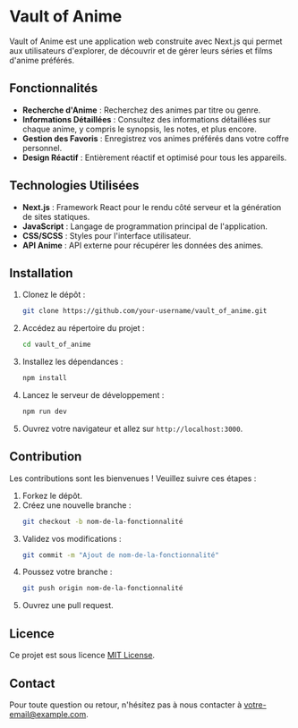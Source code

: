 # Vault of Anime

Vault of Anime est une application web construite avec Next.js qui permet aux utilisateurs d'explorer, de découvrir et de gérer leurs séries et films d'anime préférés.

## Fonctionnalités

- **Recherche d'Anime** : Recherchez des animes par titre ou genre.
- **Informations Détaillées** : Consultez des informations détaillées sur chaque anime, y compris le synopsis, les notes, et plus encore.
- **Gestion des Favoris** : Enregistrez vos animes préférés dans votre coffre personnel.
- **Design Réactif** : Entièrement réactif et optimisé pour tous les appareils.

## Technologies Utilisées

- **Next.js** : Framework React pour le rendu côté serveur et la génération de sites statiques.
- **JavaScript** : Langage de programmation principal de l'application.
- **CSS/SCSS** : Styles pour l'interface utilisateur.
- **API Anime** : API externe pour récupérer les données des animes.

## Installation

1. Clonez le dépôt :
    ```bash
    git clone https://github.com/your-username/vault_of_anime.git
    ```
2. Accédez au répertoire du projet :
    ```bash
    cd vault_of_anime
    ```
3. Installez les dépendances :
    ```bash
    npm install
    ```
4. Lancez le serveur de développement :
    ```bash
    npm run dev
    ```
5. Ouvrez votre navigateur et allez sur `http://localhost:3000`.

## Contribution

Les contributions sont les bienvenues ! Veuillez suivre ces étapes :

1. Forkez le dépôt.
2. Créez une nouvelle branche :
    ```bash
    git checkout -b nom-de-la-fonctionnalité
    ```
3. Validez vos modifications :
    ```bash
    git commit -m "Ajout de nom-de-la-fonctionnalité"
    ```
4. Poussez votre branche :
    ```bash
    git push origin nom-de-la-fonctionnalité
    ```
5. Ouvrez une pull request.

## Licence

Ce projet est sous licence [MIT License](LICENSE).

## Contact

Pour toute question ou retour, n'hésitez pas à nous contacter à votre-email@example.com.